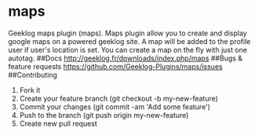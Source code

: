 # maps
Geeklog maps plugin (maps). Maps plugin allow you to create and display google maps on a powered geeklog site. A map will be added to the profile user if user's location is set. You can create a map on the fly with just one autotag.
##Docs
http://geeklog.fr/downloads/index.php/maps
##Bugs & feature requests
https://github.com/Geeklog-Plugins/maps/issues
##Contributing
1. Fork it
2. Create your feature branch (git checkout -b my-new-feature)
3. Commit your changes (git commit -am 'Add some feature')
4. Push to the branch (git push origin my-new-feature)
5. Create new pull request
